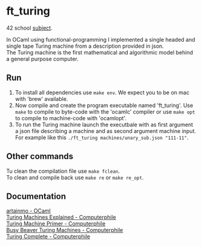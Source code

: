 # ft_turing
42 school [subject](https://cdn.intra.42.fr/pdf/pdf/60874/en.subject.pdf).

In OCaml using functional-programming I implemented a single headed and single tape Turing machine from a description provided in json.<br>
The Turing machine is the first mathematical and algorithmic model behind a general purpose computer.

## Run
1. To install all dependencies use `make env`. We expect you to be on mac with 'brew' available.
2. Now compile and create the program executable named 'ft_turing'. Use `make` to compile to byte-code with the 'ocamlc' compiler or use `make opt` to compile to machine-code with 'ocamlopt'.
3. To run the Turing machine launch the executbale with as first argument a json file describing a machine and as second argument machine input. For example like this `./ft_turing machines/unary_sub.json "111-11"`.

## Other commands
Tu clean the compilation file use `make fclean`.<br>
To clean and compile back use `make re` or `make re_opt`.

## Documentation
[artainmo - OCaml](https://github.com/artainmo/general-programming/tree/main/languages/OCaml)<br>
[Turing Machines Explained - Computerphile](https://www.youtube.com/watch?v=dNRDvLACg5Q)<br>
[Turing Machine Primer - Computerphile](https://www.youtube.com/watch?v=DILF8usqp7M)<br>
[Busy Beaver Turing Machines - Computerphile](https://www.youtube.com/watch?v=CE8UhcyJS0I)<br>
[Turing Complete - Computerphile](https://www.youtube.com/watch?v=RPQD7-AOjMI)
